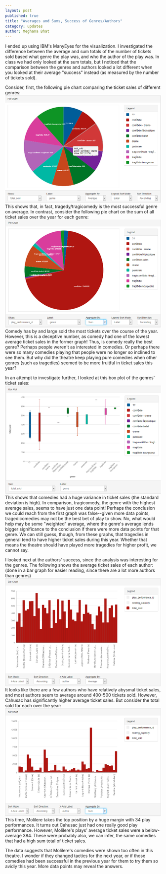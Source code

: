 ```yaml
---
layout: post
published: true
title: "Averages and Sums, Success of Genres/Authors"
category: updates
author: Meghana Bhat
---
```


I ended up using IBM's ManyEyes for the visualization. I investigated the difference between the average and sum totals of the number of tickets sold based what genre the play was, and who the author of the play was. In class we had only looked at the sum totals, but I noticed that the comparison between the genres and authors looked a lot different when you looked at their average "success" instead (as measured by the number of tickets sold).

Consider, first, the following pie chart comparing the ticket sales of different genres:
![graph1.png](/_posts/graph1.png)
This shows that, in fact, tragedy/tragicomedy is the most successful genre on average. In contrast, consider the following pie chart on the sum of all ticket sales over the year for each genre:
![graph4.png](/_posts/graph4.png)
Comedy has by and large sold the most tickets over the course of the year. However, this is a deceptive number, as comedy had one of the lowest average ticket sales in the former graph! Thus, is comedy really the best genre? Perhaps people weren't as interested in comedies. Or perhaps there were so many comedies playing that people were no longer so inclined to see them. But why did the theatre keep playing pure comedies when other genres (such as tragedies) seemed to be more fruitful in ticket sales this year? 

In an attempt to investigate further, I looked at this box plot of the genres' ticket sales:
![graph5.png](/_posts/graph5.png)
This shows that comedies had a huge variance in ticket sales (the standard deviation is high). In comparison, tragicomedy, the genre with the highest average sales, seems to have just one data point! Perhaps the conclusion we could reach from the first graph was false--given more data points, tragedicomedies may not be the best bet of play to show. No, what would help may be some "weighted" average, where the genre's average lends bigger significance to the conclusion if there were more data points for that genre. We can still guess, though, from these graphs, that tragedies in general tend to have higher ticket sales during this year. Whether that means the theatre should have played more tragedies for higher profit, we cannot say.

I looked next at the authors' success, since the analysis was interesting for the genres. The following shows the average ticket sales of each author: (done in a bar graph for easier reading, since there are a lot more authors than genres)
![graph2.png](/_posts/graph2.png)
It looks like there are a few authors who have relatively abysmal ticket sales, and most authors seem to average around 400-500 tickets sold. However, Cahusac has significantly higher average ticket sales. But consider the total sold for each over the year:
![graph3.png](/_posts/graph3.png)
This time, Molilere takes the top position by a huge margin with 34 play performances. It turns out Cahusac just had one really good play performance. However, Molilere's plays' average ticket sales were a below-average 384. These were probably also, we can infer, the same comedies that had a high sum total of ticket sales.

The data suggests that Molilere's comedies were shown too often in this theatre. I wonder if they changed tactics for the next year, or if those comedies had been successful in the previous year for them to try them so avidly this year. More data points may reveal the answers.
